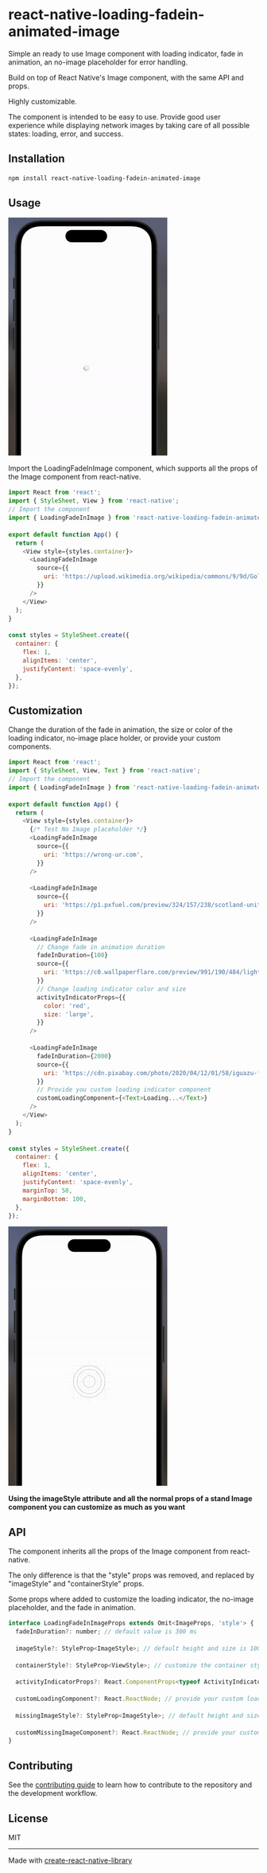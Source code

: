 # react-native-loading-fadein-animated-image

Simple an ready to use Image component with loading indicator, fade in animation, an no-image placeholder for error handling.

Build on top of React Native's Image component, with the same API and props.

Highly customizable.

The component is intended to be easy to use. Provide good user experience while displaying network images by taking care of all possible states: loading, error, and success.

## Installation

```sh
npm install react-native-loading-fadein-animated-image
```

## Usage

![](./images/demo-1.gif)

Import the LoadingFadeInImage component, which supports all the props of the Image component from react-native.

```js
import React from 'react';
import { StyleSheet, View } from 'react-native';
// Import the component
import { LoadingFadeInImage } from 'react-native-loading-fadein-animated-image';

export default function App() {
  return (
    <View style={styles.container}>
      <LoadingFadeInImage
        source={{
          uri: 'https://upload.wikimedia.org/wikipedia/commons/9/9d/Golden_Gate_Bridge_.JPG',
        }}
      />
    </View>
  );
}

const styles = StyleSheet.create({
  container: {
    flex: 1,
    alignItems: 'center',
    justifyContent: 'space-evenly',
  },
});
```

## Customization

Change the duration of the fade in animation, the size or color of the loading indicator, no-image place holder, or provide your custom components.

```js
import React from 'react';
import { StyleSheet, View, Text } from 'react-native';
// Import the component
import { LoadingFadeInImage } from 'react-native-loading-fadein-animated-image';

export default function App() {
  return (
    <View style={styles.container}>
      {/* Test No Image placeholder */}
      <LoadingFadeInImage
        source={{
          uri: 'https://wrong-ur.com',
        }}
      />

      <LoadingFadeInImage
        source={{
          uri: 'https://p1.pxfuel.com/preview/324/157/238/scotland-united-kingdom-england-isle-of-skye.jpg',
        }}
      />

      <LoadingFadeInImage
        // Change fade in animation duration
        fadeInDuration={100}
        source={{
          uri: 'https://c0.wallpaperflare.com/preview/991/190/484/lighthouse-ushuaia-beagle-channel-argentina.jpg',
        }}
        // Change loading indicator color and size
        activityIndicatorProps={{
          color: 'red',
          size: 'large',
        }}
      />

      <LoadingFadeInImage
        fadeInDuration={2000}
        source={{
          uri: 'https://cdn.pixabay.com/photo/2020/04/12/01/58/iguazu-falls-5032457_1280.jpg',
        }}
        // Provide you custom loading indicator component
        customLoadingComponent={<Text>Loading...</Text>}
      />
    </View>
  );
}

const styles = StyleSheet.create({
  container: {
    flex: 1,
    alignItems: 'center',
    justifyContent: 'space-evenly',
    marginTop: 50,
    marginBottom: 100,
  },
});
```

![](./images/demo-2.gif)

**Using the imageStyle attribute and all the normal props of a stand Image component you can customize as much as you want**

## API

The component inherits all the props of the Image component from react-native.

The only difference is that the "style" props was removed, and replaced by "imageStyle" and "containerStyle" props.

Some props where added to customize the loading indicator, the no-image placeholder, and the fade in animation.

```js
interface LoadingFadeInImageProps extends Omit<ImageProps, 'style'> {
  fadeInDuration?: number; // default value is 300 ms

  imageStyle?: StyleProp<ImageStyle>; // default height and size is 100

  containerStyle?: StyleProp<ViewStyle>; // customize the container style

  activityIndicatorProps?: React.ComponentProps<typeof ActivityIndicator>; // default color is grey and size is small

  customLoadingComponent?: React.ReactNode; // provide your custom loading component

  missingImageStyle?: StyleProp<ImageStyle>; // default height and size is  50

  customMissingImageComponent?: React.ReactNode; // provide your custom no-image placeholder component
}
```

## Contributing

See the [contributing guide](CONTRIBUTING.md) to learn how to contribute to the repository and the development workflow.

## License

MIT

---

Made with [create-react-native-library](https://github.com/callstack/react-native-builder-bob)
